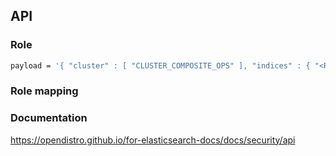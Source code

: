 ## API

### Role

```bash
payload = '{ "cluster" : [ "CLUSTER_COMPOSITE_OPS" ], "indices" : { "<REGEX>" : { "*" : [ "UNLIMITED" ] }, "?kibana*" : { "*" : [ "CRUD" ] } } }'
```

### Role mapping


### Documentation
https://opendistro.github.io/for-elasticsearch-docs/docs/security/api
